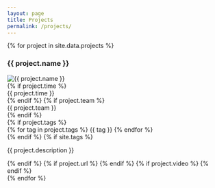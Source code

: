```yaml
---
layout: page
title: Projects
permalink: /projects/
---
```


<div class="collection-container">
    {% for project in site.data.projects %}
    <h3>{{ project.name }}</h3>
    <div class="collection-item">
        <!-- <div> -->
            <img src="{{ project.cover-photo }}" alt="{{ project.name }}">
        <!-- </div> -->
        <div class="flag">
            {% if project.time %}
            <div>{{ project.time }}</div>
            {% endif %}
            {% if project.team %}
            <div>{{ project.team }}</div>
            {% endif %}
        </div>
        <div>
            {% if project.tags %}
            <div class="tags-container">
                {% for tag in project.tags %}
                <span>{{ tag }}</span>
                {% endfor %}
            </div>
            {% endif %}
            {% if site.tags %}
            <div>
            <p>{{ project.description }}</p>
            </div>
            {% endif %}
            {% if project.url %}
            <span class="link">
                <a href="{{ project.url }}" target="_blank">
                    <span class="fa fa-code"></span>
                </a>
            </span>
            {% endif %}
            {% if project.video %}
            <span class="link">
                <a href="{{ project.video }}" target="_blank">
                    <span class="fa fa-play"></span>
                </a>
            </span>
            {% endif %}
        </div>
    </div>
    {% endfor %}
</div>
